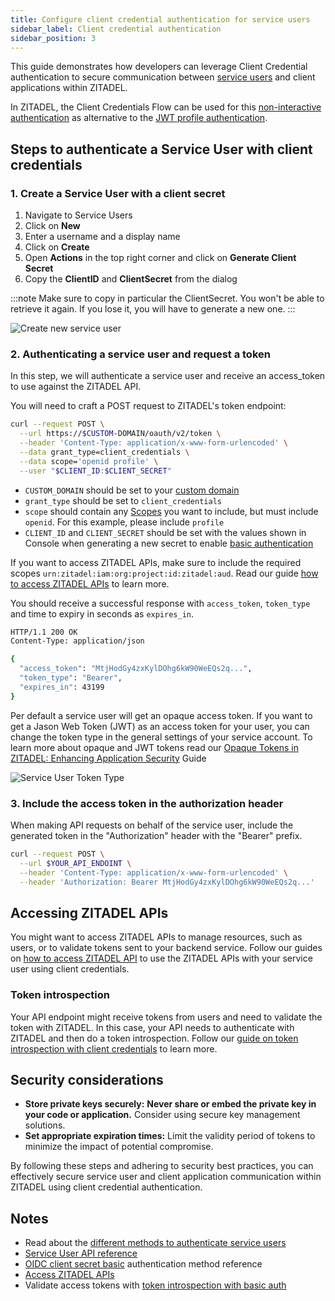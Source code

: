 ```yaml
---
title: Configure client credential authentication for service users
sidebar_label: Client credential authentication
sidebar_position: 3
---
```


This guide demonstrates how developers can leverage Client Credential authentication to secure communication between [service users](/concepts/structure/users) and client applications within ZITADEL.

In ZITADEL, the Client Credentials Flow can be used for this [non-interactive authentication](authenticate-service-users) as alternative to the [JWT profile authentication](../service-users/authenticate-service-users).

## Steps to authenticate a Service User with client credentials

### 1. Create a Service User with a client secret

1. Navigate to Service Users
2. Click on **New**
3. Enter a username and a display name
4. Click on **Create**
5. Open **Actions** in the top right corner and click on **Generate Client Secret**
6. Copy the **ClientID** and **ClientSecret** from the dialog

:::note
Make sure to copy in particular the ClientSecret. You won't be able to retrieve it again.
If you lose it, you will have to generate a new one.
:::

![Create new service user](/img/console_serviceusers_secret.gif)

### 2. Authenticating a service user and request a token

In this step, we will authenticate a service user and receive an access_token to use against the ZITADEL API.

You will need to craft a POST request to ZITADEL's token endpoint:

```bash
curl --request POST \
  --url https://$CUSTOM-DOMAIN/oauth/v2/token \
  --header 'Content-Type: application/x-www-form-urlencoded' \
  --data grant_type=client_credentials \
  --data scope='openid profile' \
  --user "$CLIENT_ID:$CLIENT_SECRET"
```

* `CUSTOM_DOMAIN` should be set to your [custom domain](/docs/concepts/features/custom-domain)
* `grant_type` should be set to `client_credentials`
* `scope` should contain any [Scopes](/apis/openidoauth/scopes) you want to include, but must include `openid`. For this example, please include `profile`
* `CLIENT_ID` and `CLIENT_SECRET` should be set with the values shown in Console when generating a new secret to enable [basic authentication](/docs/apis/openidoauth/authn-methods)

If you want to access ZITADEL APIs, make sure to include the required scopes `urn:zitadel:iam:org:project:id:zitadel:aud`.
Read our guide [how to access ZITADEL APIs](../zitadel-apis/access-zitadel-apis) to learn more.

You should receive a successful response with `access_token`,  `token_type` and time to expiry in seconds as `expires_in`.

```bash
HTTP/1.1 200 OK
Content-Type: application/json

{
  "access_token": "MtjHodGy4zxKylDOhg6kW90WeEQs2q...",
  "token_type": "Bearer",
  "expires_in": 43199
}
```

Per default a service user will get an opaque access token.
If you want to get a Jason Web Token (JWT) as an access token for your user, you can change the token type in the general settings of your service account.
To learn more about opaque and JWT tokens read our [Opaque Tokens in ZITADEL: Enhancing Application Security](/docs/concepts/knowledge/opaque-tokens) Guide

![Service User Token Type](/img/console_service_user_tokentype.png)

### 3. Include the access token in the authorization header

When making API requests on behalf of the service user, include the generated token in the "Authorization" header with the "Bearer" prefix.

```bash
curl --request POST \
  --url $YOUR_API_ENDOINT \
  --header 'Content-Type: application/x-www-form-urlencoded' \
  --header 'Authorization: Bearer MtjHodGy4zxKylDOhg6kW90WeEQs2q...'
```

## Accessing ZITADEL APIs

You might want to access ZITADEL APIs to manage resources, such as users, or to validate tokens sent to your backend service.
Follow our guides on [how to access ZITADEL API](../zitadel-apis/access-zitadel-apis) to use the ZITADEL APIs with your service user using client credentials.

### Token introspection

Your API endpoint might receive tokens from users and need to validate the token with ZITADEL.
In this case, your API needs to authenticate with ZITADEL and then do a token introspection.
Follow our [guide on token introspection with client credentials](../token-introspection/basic-auth) to learn more.

## Security considerations

* **Store private keys securely:** **Never share or embed the private key in your code or application.** Consider using secure key management solutions.
* **Set appropriate expiration times:** Limit the validity period of tokens to minimize the impact of potential compromise.

By following these steps and adhering to security best practices, you can effectively secure service user and client application communication within ZITADEL using client credential authentication.

## Notes

* Read about the [different methods to authenticate service users](./authenticate-service-users)
* [Service User API reference](/docs/apis/resources/mgmt/user-machine)
* [OIDC client secret basic](/docs/apis/openidoauth/authn-methods#client-secret-basic) authentication method reference
* [Access ZITADEL APIs](../zitadel-apis/access-zitadel-apis)
* Validate access tokens with [token introspection with basic auth](../token-introspection/basic-auth)
